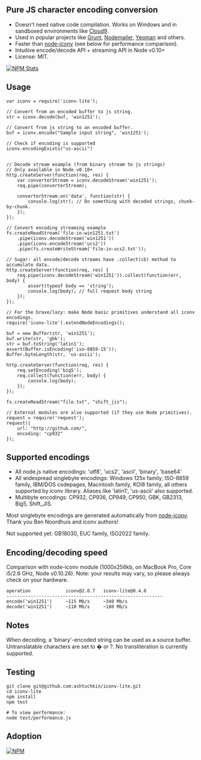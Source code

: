 ## Pure JS character encoding conversion

<!-- [![Build Status](https://secure.travis-ci.org/ashtuchkin/iconv-lite.png?branch=master)](http://travis-ci.org/ashtuchkin/iconv-lite) -->

 * Doesn't need native code compilation. Works on Windows and in sandboxed environments like [Cloud9](http://c9.io).
 * Used in popular projects like [Grunt](http://gruntjs.com/), [Nodemailer](http://www.nodemailer.com/), [Yeoman](http://yeoman.io/) and others.
 * Faster than [node-iconv](https://github.com/bnoordhuis/node-iconv) (see below for performance comparison).
 * Intuitive encode/decode API + streaming API in Node v0.10+
 * License: MIT.

[![NPM Stats](https://nodei.co/npm/iconv-lite.png?downloads=true)](https://npmjs.org/packages/iconv-lite/)

## Usage

    var iconv = require('iconv-lite');
    
    // Convert from an encoded buffer to js string.
    str = iconv.decode(buf, 'win1251');
    
    // Convert from js string to an encoded buffer.
    buf = iconv.encode("Sample input string", 'win1251');

    // Check if encoding is supported
    iconv.encodingExists("us-ascii")


    // Decode stream example (from binary stream to js strings)
    // Only available in Node v0.10+
    http.createServer(function(req, res) {
        var converterStream = iconv.decodeStream('win1251');
        req.pipe(converterStream);

        converterStream.on('data', function(str) {
            console.log(str); // Do something with decoded strings, chunk-by-chunk.
        });
    });

    // Convert encoding streaming example
    fs.createReadStream('file-in-win1251.txt')
        .pipe(iconv.decodeStream('win1251'))
        .pipe(iconv.encodeStream('ucs2'))
        .pipe(fs.createWriteStream('file-in-ucs2.txt'));

    // Sugar: all encode/decode streams have .collect(cb) method to accumulate data.
    http.createServer(function(req, res) {
        req.pipe(iconv.decodeStream('win1251')).collect(function(err, body) {
            assert(typeof body == 'string');
            console.log(body); // full request body string
        });
    });

    // For the brave/lazy: make Node basic primitives understand all iconv encodings.
    require('iconv-lite').extendNodeEncodings();

    buf = new Buffer(str, 'win1251');
    buf.write(str, 'gbk');
    str = buf.toString('latin1');
    assert(Buffer.isEncoding('iso-8859-15'));
    Buffer.byteLength(str, 'us-ascii');

    http.createServer(function(req, res) {
        req.setEncoding('big5');
        req.collect(function(err, body) {
            console.log(body);
        });
    });

    fs.createReadStream("file.txt", "shift_jis");

    // External modules are also supported (if they use Node primitives).
    request = require('request');
    request({
        url: "http://github.com/", 
        encoding: "cp932"
    });
    

## Supported encodings

 *  All node.js native encodings: 'utf8', 'ucs2', 'ascii', 'binary', 'base64'
 *  All widespread singlebyte encodings: Windows 125x family, ISO-8859 family, 
    IBM/DOS codepages, Macintosh family, KOI8 family, all others supported by iconv library. 
    Aliases like 'latin1', 'us-ascii' also supported.
 *  Multibyte encodings: CP932, CP936, CP949, CP950, GBK, GB2313, Big5, Shift_JIS.

Most singlebyte encodings are generated automatically from [node-iconv](https://github.com/bnoordhuis/node-iconv). Thank you Ben Noordhuis and iconv authors!

Not supported yet: GB18030, EUC family, ISO2022 family.


## Encoding/decoding speed

Comparison with node-iconv module (1000x256kb, on MacBook Pro, Core i5/2.6 GHz, Node v0.10.26). 
Note: your results may vary, so please always check on your hardware.

    operation             iconv@2.0.7   iconv-lite@0.4.0
    ----------------------------------------------------------
    encode('win1251')     ~115 Mb/s     ~340 Mb/s
    decode('win1251')     ~110 Mb/s     ~180 Mb/s


## Notes

When decoding, a 'binary'-encoded string can be used as a source buffer.  
Untranslatable characters are set to � or ?. No transliteration is currently supported.

## Testing

    git clone git@github.com:ashtuchkin/iconv-lite.git
    cd iconv-lite
    npm install
    npm test
    
    # To view performance:
    node test/performance.js

## Adoption
[![NPM](https://nodei.co/npm-dl/iconv-lite.png)](https://nodei.co/npm/iconv-lite/)

